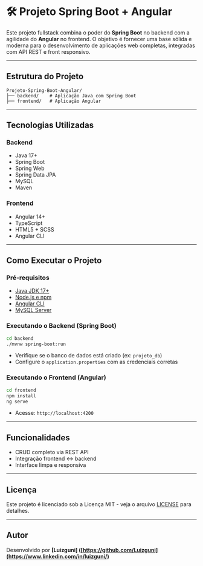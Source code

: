 # 🛠 Projeto Spring Boot + Angular

Este projeto fullstack combina o poder do **Spring Boot** no backend com a agilidade do **Angular** no frontend. O objetivo é fornecer uma base sólida e moderna para o desenvolvimento de aplicações web completas, integradas com API REST e front responsivo.

---

##  Estrutura do Projeto

```
Projeto-Spring-Boot-Angular/
├── backend/    # Aplicação Java com Spring Boot
├── frontend/   # Aplicação Angular
```

---

##  Tecnologias Utilizadas

### Backend
- Java 17+
- Spring Boot
- Spring Web
- Spring Data JPA
- MySQL
- Maven

### Frontend
- Angular 14+
- TypeScript
- HTML5 + SCSS
- Angular CLI

---

##  Como Executar o Projeto

### Pré-requisitos

- [Java JDK 17+](https://www.oracle.com/java/technologies/javase/jdk17-archive-downloads.html)
- [Node.js e npm](https://nodejs.org/)
- [Angular CLI](https://angular.io/cli)
- [MySQL Server](https://dev.mysql.com/downloads/mysql/)

### Executando o Backend (Spring Boot)

```bash
cd backend
./mvnw spring-boot:run
```

- Verifique se o banco de dados está criado (ex: `projeto_db`)
- Configure o `application.properties` com as credenciais corretas

### Executando o Frontend (Angular)

```bash
cd frontend
npm install
ng serve
```

- Acesse: `http://localhost:4200`

---

## Funcionalidades

- CRUD completo via REST API
- Integração frontend ↔ backend
- Interface limpa e responsiva

---

## Licença

Este projeto é licenciado sob a Licença MIT - veja o arquivo [LICENSE](LICENSE) para detalhes.

---

## Autor

Desenvolvido por **[Luizguni] ([https://github.com/Luizguni](https://www.linkedin.com/in/luizguni/)**
